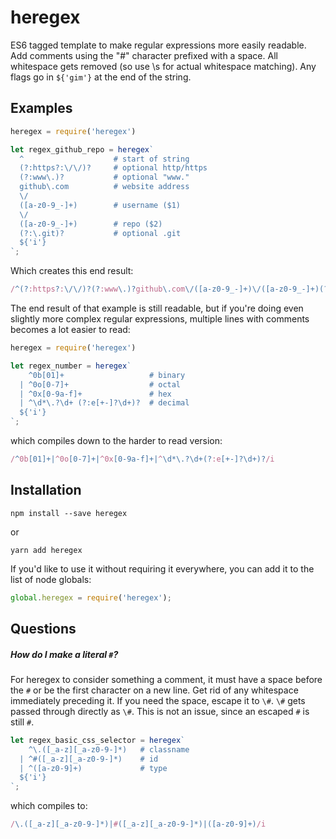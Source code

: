 # heregex
ES6 tagged template to make regular expressions more easily readable. Add
comments using the "#" character prefixed with a space. All whitespace gets
removed (so use \s for actual whitespace matching). Any flags go in `${'gim'}`
at the end of the string.


## Examples
```js
heregex = require('heregex')

let regex_github_repo = heregex`
  ^                    # start of string
  (?:https?:\/\/)?     # optional http/https
  (?:www\.)?           # optional "www."
  github\.com          # website address
  \/
  ([a-z0-9_-]+)        # username ($1)
  \/
  ([a-z0-9_-]+)        # repo ($2)
  (?:\.git)?           # optional .git
  ${'i'}
`;
```

Which creates this end result:
```js
/^(?:https?:\/\/)?(?:www\.)?github\.com\/([a-z0-9_-]+)\/([a-z0-9_-]+)(?:\.git)?/i
```

The end result of that example is still readable, but if you're doing even
slightly more complex regular expressions, multiple lines with comments becomes
a lot easier to read:

```js
heregex = require('heregex')

let regex_number = heregex`
    ^0b[01]+                   # binary
  | ^0o[0-7]+                  # octal
  | ^0x[0-9a-f]+               # hex
  | ^\d*\.?\d+ (?:e[+-]?\d+)?  # decimal
  ${'i'}
`;
```

which compiles down to the harder to read version:
```js
/^0b[01]+|^0o[0-7]+|^0x[0-9a-f]+|^\d*\.?\d+(?:e[+-]?\d+)?/i
```

## Installation
```
npm install --save heregex
```
or
```
yarn add heregex
```

If you'd like to use it without requiring it everywhere, you can add it to the list of node globals:
```js
global.heregex = require('heregex');
```

## Questions

##### How do I make a literal `#`?
For heregex to consider something a comment, it must have a space before the `#`
or be the first character on a new line. Get rid of any whitespace immediately
preceding it. If you need the space, escape it to `\#`. `\#` gets passed
through directly as `\#`. This is not an issue, since an escaped `#` is still `#`.

```js
let regex_basic_css_selector = heregex`
    ^\.([_a-z][_a-z0-9-]*)   # classname
  | ^#([_a-z][_a-z0-9-]*)    # id
  | ^([a-z0-9]+)             # type
  ${'i'}
`;
```
which compiles to:
```js
/\.([_a-z][_a-z0-9-]*)|#([_a-z][_a-z0-9-]*)|([a-z0-9]+)/i
```


